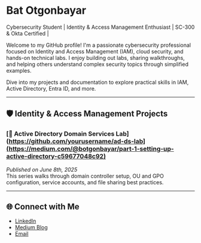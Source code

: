 # Bat Otgonbayar  
Cybersecurity Student | Identity & Access Management Enthusiast | SC-300 & Okta Certified |  

Welcome to my GitHub profile! I'm a passionate cybersecurity professional focused on Identity and Access Management (IAM), cloud security, and hands-on technical labs. I enjoy building out labs, sharing walkthroughs, and helping others understand complex security topics through simplified examples.

Dive into my projects and documentation to explore practical skills in IAM, Active Directory, Entra ID, and more.

---

## 🛡️ Identity & Access Management Projects

### [📁 Active Directory Domain Services Lab](https://github.com/yourusername/ad-ds-lab](https://medium.com/@botgonbayar/part-1-setting-up-active-directory-c59677048c92)  
*Published on June 8th, 2025*  
This series walks through domain controller setup, OU and GPO configuration, service accounts, and file sharing best practices.

---

## 🌐 Connect with Me

- [LinkedIn](https://www.linkedin.com/in/botgonbayar)
- [Medium Blog](https://medium.com/@botgonbayar)
- [Email](mailto:batotgonbayar@proton.me)

